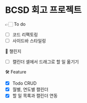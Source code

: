 # BCSD 회고 프로젝트

👉🏻 To do

- [ ] 코드 리팩토링
- [ ] 사이드바 스타일링

💫 챌린지

- [ ] 캘린더 셀에서 드래그로 할 일 옮기기

🛠 Feature

- [x] Todo CRUD
- [x] 월별, 연도별 캘린더
- [x] 할 일 목록과 캘린더 연동
